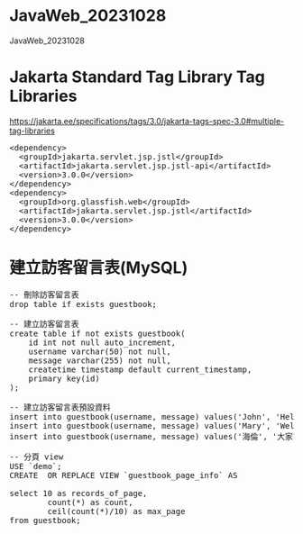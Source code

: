 # JavaWeb_20231028
JavaWeb_20231028
# Jakarta Standard Tag Library Tag Libraries
https://jakarta.ee/specifications/tags/3.0/jakarta-tags-spec-3.0#multiple-tag-libraries
<pre>
&lt;dependency>
  &lt;groupId>jakarta.servlet.jsp.jstl&lt;/groupId>
  &lt;artifactId>jakarta.servlet.jsp.jstl-api&lt;/artifactId>
  &lt;version>3.0.0&lt;/version>
&lt;/dependency>
&lt;dependency>
  &lt;groupId>org.glassfish.web&lt;/groupId>
  &lt;artifactId>jakarta.servlet.jsp.jstl&lt;/artifactId>
  &lt;version>3.0.0&lt;/version>
&lt;/dependency>
</pre>
# 建立訪客留言表(MySQL)
<pre>
-- 刪除訪客留言表
drop table if exists guestbook;

-- 建立訪客留言表
create table if not exists guestbook(
	id int not null auto_increment,
    username varchar(50) not null,
    message varchar(255) not null,
    createtime timestamp default current_timestamp,
    primary key(id)
);

-- 建立訪客留言表預設資料
insert into guestbook(username, message) values('John', 'Hello 1');
insert into guestbook(username, message) values('Mary', 'Welcome 2');
insert into guestbook(username, message) values('海倫', '大家好 3');

-- 分頁 view
USE `demo`;
CREATE  OR REPLACE VIEW `guestbook_page_info` AS

select 10 as records_of_page, 
		count(*) as count, 
        ceil(count(*)/10) as max_page 
from guestbook;
</pre>
